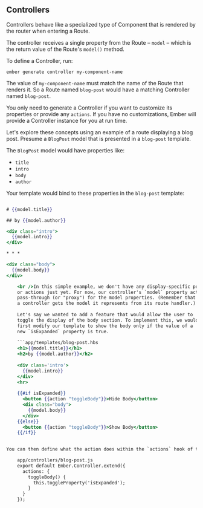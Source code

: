 ## Controllers

Controllers behave like a specialized type of Component that is rendered by the router when entering a Route.

The controller receives a single property from the Route – `model` – which is the return value of the Route's `model()` method.

To define a Controller, run:

```shell
ember generate controller my-component-name
```

The value of `my-component-name` must match the name of the Route that renders it. So a Route named `blog-post` would have a matching Controller named `blog-post`.

You only need to generate a Controller if you want to customize its properties or provide any `actions`. If you have no customizations, Ember will provide a Controller instance for you at run time.

Let's explore these concepts using an example of a route displaying a blog post. Presume a `BlogPost` model that is presented in a `blog-post` template.

The `BlogPost` model would have properties like:

* `title`
* `intro`
* `body`
* `author`

Your template would bind to these properties in the `blog-post` template:

```app/templates/blog-post.hbs 

# {{model.title}}

## by {{model.author}}

<div class="intro">
  {{model.intro}}
</div>

* * *

<div class="body">
  {{model.body}}
</div>

    <br />In this simple example, we don't have any display-specific properties
    or actions just yet. For now, our controller's `model` property acts as a
    pass-through (or "proxy") for the model properties. (Remember that
    a controller gets the model it represents from its route handler.)
    
    Let's say we wanted to add a feature that would allow the user to
    toggle the display of the body section. To implement this, we would
    first modify our template to show the body only if the value of a
    new `isExpanded` property is true.
    
    ```app/templates/blog-post.hbs
    <h1>{{model.title}}</h1>
    <h2>by {{model.author}}</h2>
    
    <div class='intro'>
      {{model.intro}}
    </div>
    <hr>
    
    {{#if isExpanded}}
      <button {{action "toggleBody"}}>Hide Body</button>
      <div class="body">
        {{model.body}}
      </div>
    {{else}}
      <button {{action "toggleBody"}}>Show Body</button>
    {{/if}}
    

You can then define what the action does within the `actions` hook of the controller, as you would with a component:

    app/controllers/blog-post.js
    export default Ember.Controller.extend({
      actions: {
        toggleBody() {
          this.toggleProperty('isExpanded');
        }
      }
    });